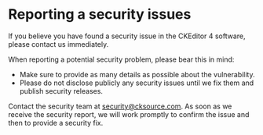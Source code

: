 # Reporting a security issues

If you believe you have found a security issue in the CKEditor 4 software, please contact us immediately.

When reporting a potential security problem, please bear this in mind:

-  Make sure to provide as many details as possible about the vulnerability.
-  Please do not disclose publicly any security issues until we fix them and publish security releases.

Contact the security team at security@cksource.com. As soon as we receive the security report, we will work promptly to confirm the issue and then to provide a security fix.
